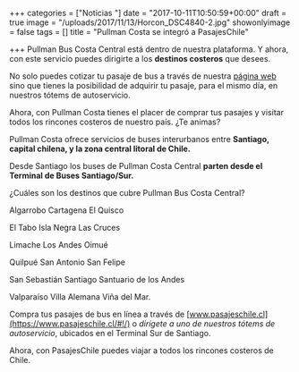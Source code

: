 +++
categories = ["Noticias "]
date = "2017-10-11T10:50:59+00:00"
draft = true
image = "/uploads/2017/11/13/Horcon_DSC4840-2.jpg"
showonlyimage = false
tags = []
title = "Pullman Costa se integró a PasajesChile"

+++
Pullman Bus Costa Central está dentro de nuestra plataforma. Y ahora, con este servicio puedes dirigirte a los **destinos costeros** que desees.

No solo puedes cotizar tu pasaje de bus a través de nuestra [página web](https://www.pasajeschile.cl/#!/) sino que tienes la posibilidad de adquirir tu pasaje, para el mismo día, en nuestros tótems de autoservicio.

Ahora, con Pullman Costa tienes el placer de comprar tus pasajes y visitar todos los rincones costeros de nuestro país. ¿Te animas? 

Pullman Costa ofrece servicios de buses interurbanos entre **Santiago, capital chilena, y la zona central litoral de Chile.**

Desde Santiago los buses de Pullman Costa Central **parten desde el Terminal de Buses Santiago/Sur.**

¿Cuáles son los destinos que cubre Pullman Bus Costa Central?

Algarrobo             Cartagena               El Quisco    

El Tabo                 Isla Negra                 Las Cruces

Limache                Los Andes               Oimué  

Quilpué                San Antonio              San Felipe

San Sebastián         Santiago      Santuario de los Andes

Valparaíso              Villa Alemana              Viña del Mar. 

Compra tus pasajes de bus en línea a través de [www.pasajeschile.cl](https://www.pasajeschile.cl/#!/) o _dirígete a uno de nuestros tótems de autoservicio_, ubicados en el Terminal Sur de Santiago.

Ahora, con PasajesChile puedes viajar a todos los rincones costeros de Chile.